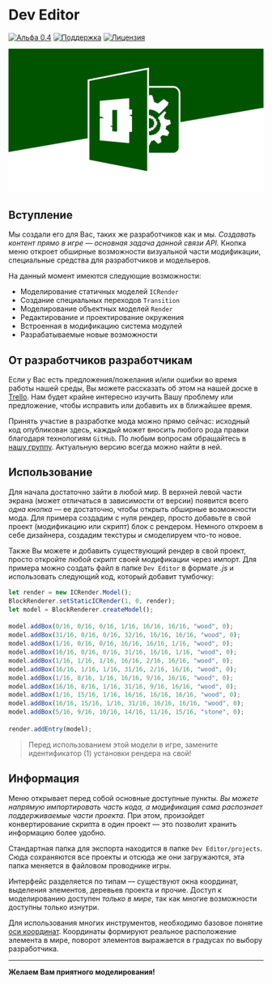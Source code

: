 # Dev Editor

[![Альфа 0.4](https://img.shields.io/badge/version-0.4-green.svg)](https://icmods.mineprogramming.org/mod?id=614)
[![Поддержка](https://img.shields.io/github/repo-size/nernar/dev-editor)](https://vk.com/nteditor)
[![Лицензия](https://img.shields.io/:license-apache-blue.svg)](http://www.apache.org/licenses/LICENSE-2.0.html)

![Лого](.preview/header.png)

## Вступление

Мы создали его для Вас, таких же разработчиков как и мы. *Создавать контент прямо в игре — основная задача данной связи API.* Кнопка меню откроет обширные возможности визуальной части модификации, специальные средства для разработчиков и модельеров.

На данный момент имеются следующие возможности:
- Моделирование статичных моделей `ICRender`
- Создание специальных переходов `Transition`
- Моделирование объектных моделей `Render`
- Редактирование и проектирование окружения
- Встроенная в модификацию система модулей
- Разрабатываемые новые возможности

## От разработчиков разработчикам

Если у Вас есть предложения/пожелания и/или ошибки во время работы нашей среды, Вы можете рассказать об этом на нашей доске в [Trello](https://trello.com/b/wzYtpA3W/dev-editor). Нам будет крайне интересно изучить Вашу проблему или предложение, чтобы исправить или добавить их в ближайшее время.

Принять участие в разработке мода можно прямо сейчас: исходный код опубликован здесь, каждый может вносить любого рода правки благодаря технологиям `GitHub`. По любым вопросам обращайтесь в [нашу группу](https://vk.me/nernar). Актуальную версию всегда можно найти в ней.

## Использование

Для начала достаточно зайти в любой мир. В верхней левой части экрана (может отличаться в зависимости от версии) появится всего *одна кнопка* — ее достаточно, чтобы открыть обширные возможности мода. Для примера создадим с нуля рендер, просто добавьте в свой проект (модификацию или скрипт) блок с рендером. Немного откроем в себе дизайнера, создадим текстуры и смоделируем что-то новое.

Также Вы можете и добавить существующий рендер в свой проект, просто откройте любой скрипт своей модификации через импорт. Для примера можно создать файл в папке `Dev Editor` в формате *.js* и использовать следующий код, который добавит тумбочку:

```js
let render = new ICRender.Model(); 
BlockRenderer.setStaticICRender(1, 0, render); 
let model = BlockRenderer.createModel(); 

model.addBox(0/16, 0/16, 0/16, 1/16, 16/16, 16/16, "wood", 0);
model.addBox(31/16, 0/16, 0/16, 32/16, 16/16, 16/16, "wood", 0);
model.addBox(1/16, 0/16, 0/16, 16/16, 16/16, 1/16, "wood", 0);
model.addBox(16/16, 0/16, 0/16, 31/16, 16/16, 1/16, "wood", 0);
model.addBox(1/16, 1/16, 1/16, 16/16, 2/16, 16/16, "wood", 0);
model.addBox(16/16, 1/16, 1/16, 31/16, 2/16, 16/16, "wood", 0);
model.addBox(1/16, 8/16, 1/16, 16/16, 9/16, 16/16, "wood", 0);
model.addBox(16/16, 8/16, 1/16, 31/16, 9/16, 16/16, "wood", 0);
model.addBox(1/16, 15/16, 1/16, 16/16, 16/16, 16/16, "wood", 0);
model.addBox(16/16, 15/16, 1/16, 31/16, 16/16, 16/16, "wood", 0);
model.addBox(5/16, 9/16, 10/16, 14/16, 11/16, 15/16, "stone", 0);

render.addEntry(model);
```

> Перед использованием этой модели в игре, замените идентификатор (1) установки рендера на свой!

## Информация

Меню открывает перед собой основные доступные пункты. *Вы можете напрямую импортировать часть кода, а модификация сама распознает поддерживаемые части проекта.* При этом, произойдет конвертирование скрипта в один проект — это позволит хранить информацию более удобно.

Стандартная папка для экспорта находится в папке `Dev Editor/projects`. Сюда сохраняются все проекты и отсюда же они загружаются, эта папка меняется в файловом проводнике игры.

Интерфейс разделяется по типам — существуют окна координат, выделения элементов, деревьев проекта и прочие. Доступ к моделированию доступен *только в мире*, так как многие возможности доступны только изнутри.

Для использования многих инструментов, необходимо базовое понятие [оси координат](https://ru.wikipedia.org/wiki/%D0%A1%D0%B8%D1%81%D1%82%D0%B5%D0%BC%D0%B0_%D0%BA%D0%BE%D0%BE%D1%80%D0%B4%D0%B8%D0%BD%D0%B0%D1%82). Координаты формируют реальное расположение элемента в мире, поворот элементов выражается в градусах по выбору разработчика.

---

**Желаем Вам приятного моделирования!**
